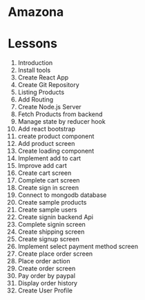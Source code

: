 # Amazona

# Lessons

1. Introduction
2. Install tools
3. Create React App
4. Create Git Repository
5. Listing Products
6. Add Routing
7. Create Node.js Server
8. Fetch Products from backend
9. Manage state by reducer hook
10. Add react bootstrap
11. create product component
12. Add product screen
13. Create loading component
14. Implement add to cart
15. Improve add cart
16. Create cart screen
17. Complete cart screen
18. Create sign in screen
19. Connect to mongodb database
20. Create sample products
21. Create sample users
22. Create signin backend Api
23. Complete signin screen
24. Create shipping screen
25. Create signup screen
26. Implement select payment method screen
27. Create place order screen
28. Place order action
29. Create order screen
30. Pay order by paypal
31. Display order history
32. Create User Profile
